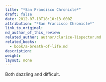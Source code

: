 ```yaml
---
title: "*San Francisco Chronicle*"
draft: false
date: 2012-07-18T18:10:13.000Z
attribution: "*San Francisco Chronicle*"
link_to_original:
nd_author_of_this_review:
related_author: author/clarice-lispector.md
related_books:
  - book/a-breath-of-life.md
description:
weight:
layout: none
---
```

Both dazzling and difficult.


